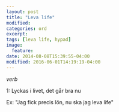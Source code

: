 ```yaml
---
layout: post
title: "Leva life"
modified:
categories: ord
excerpt:
tags: [leva life, hypad]
image:
  feature:
date: 2014-08-08T15:39:55-04:00
modified: 2016-06-01T14:19:19-04:00
---
```


*verb*

1: Lyckas i livet, det går bra nu

Ex: "Jag fick precis lön, nu ska jag leva life"
